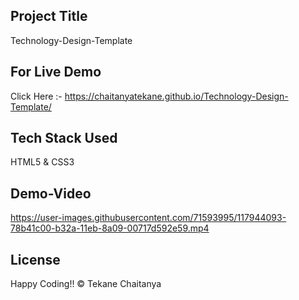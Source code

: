 ## Project Title
Technology-Design-Template

## For Live Demo 
Click Here :- https://chaitanyatekane.github.io/Technology-Design-Template/
## Tech Stack Used 
HTML5 & CSS3

## Demo-Video
https://user-images.githubusercontent.com/71593995/117944093-78b41c00-b32a-11eb-8a09-00717d592e59.mp4

## License
Happy Coding!! 
© Tekane Chaitanya
